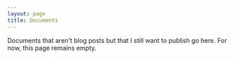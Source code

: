 ```yaml
---
layout: page
title: Documents
---
```


Documents that aren't blog posts but that I still want to publish go
here. For now, this page remains empty.
